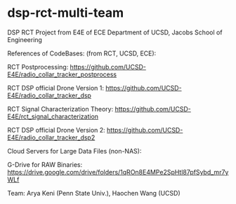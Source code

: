 # dsp-rct-multi-team
DSP RCT Project from E4E of ECE Department of UCSD, Jacobs School of Engineering

References of CodeBases: (from RCT, UCSD, ECE):

RCT Postprocessing: https://github.com/UCSD-E4E/radio_collar_tracker_postprocess

RCT DSP official Drone Version 1: https://github.com/UCSD-E4E/radio_collar_tracker_dsp

RCT Signal Characterization Theory: https://github.com/UCSD-E4E/rct_signal_characterization

RCT DSP official Drone Version 2: https://github.com/UCSD-E4E/radio_collar_tracker_dsp2



Cloud Servers for Large Data Files (non-NAS): 

G-Drive for RAW Binaries: https://drive.google.com/drive/folders/1qROn8E4MPe2SpHtl87pfSybd_mr7yWLf

Team: Arya Keni (Penn State Univ.), Haochen Wang (UCSD)
